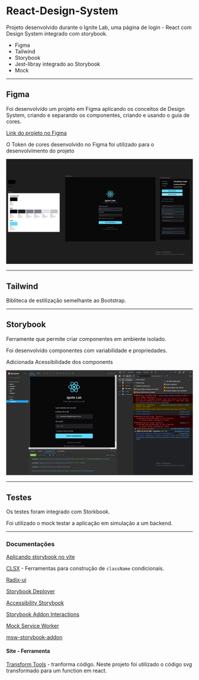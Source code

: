 # React-Design-System

Projeto desenvolvido durante o Ignite Lab, uma página de login - React com Design System integrado com storybook.

*   Figma
*   Tailwind
*   Storybook
*   Jest-libray integrado ao Storybook
*   Mock

******

## Figma

Foi desenvolvido um projeto em Figma aplicando os conceitos de Design System, criando e separando os componentes, criando e usando o guia de cores.

[Link do projeto no Figma](https://www.figma.com/file/4YTij7271gHYZ9smKkImak/Untitled?node-id=0%3A1)

O Token de cores desenvolvido no Figma foi utilizado para o desenvolvimento do projeto

<img src="src/images/img1.png">

******

## Tailwind

Bibliteca de estilização semelhante ao Bootstrap.

*****

## Storybook

Ferramente que permite criar componentes em ambiente isolado. 

Foi desenvolvido componentes com variabilidade e propriedades.

Adicionada Acessibilidade dos components

<img src="src/images/img2.png">

******

## Testes

Os testes foram integrado com Storkbook.

Foi utilizado o mock testar a aplicação em simulação a um backend.

******

### Documentações

[Aplicando storybook no vite](https://storybook.js.org/blog/storybook-for-vite/)

[CLSX](https://www.npmjs.com/package/clsx) - Ferramentas para construção de `className` condicionais.

[Radix-ui](https://www.radix-ui.com/docs/primitives/overview/introduction)

[Storybook Deployer](https://github.com/storybookjs/storybook-deployer)

[Accessibility Storybook](https://storybook.js.org/addons/@storybook/addon-a11y)

[Storybook Addon Interactions](https://storybook.js.org/addons/@storybook/addon-interactions)

[Mock Service Worker](https://mswjs.io/)

[msw-storybook-addon](https://github.com/mswjs/msw-storybook-addon)

#### Site - Ferramenta

[Transform Tools](https://transform.tools/) - tranforma código. Neste projeto foi utilizado o código svg transformado para um function em react.